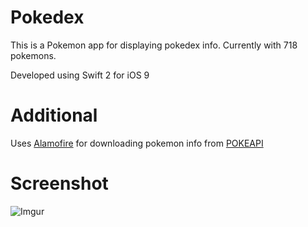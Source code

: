 # Pokedex

This is a Pokemon app for displaying pokedex info. Currently with 718 pokemons.

Developed using Swift 2 for iOS 9

# Additional
Uses [Alamofire](https://github.com/Alamofire/Alamofire) for downloading pokemon info from [POKEAPI](http://pokeapi.co/)

# Screenshot

![Imgur](http://i.imgur.com/9GN12Na.jpg)
